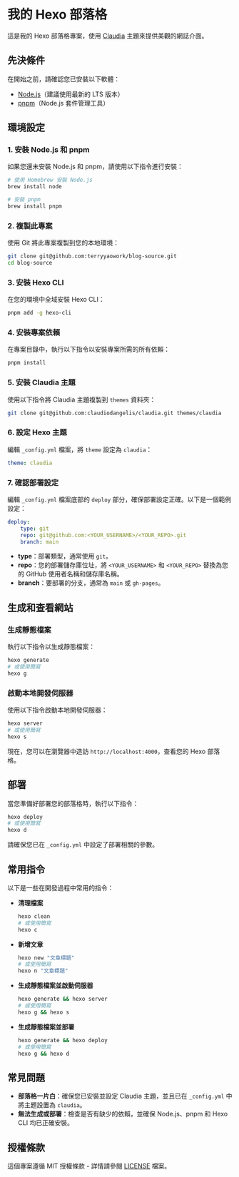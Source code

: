 # 我的 Hexo 部落格

這是我的 Hexo 部落格專案，使用 [Claudia](https://github.com/claudiodangelis/claudia) 主題來提供美觀的網誌介面。

## 先決條件

在開始之前，請確認您已安裝以下軟體：

- [Node.js](https://nodejs.org/)（建議使用最新的 LTS 版本）
- [pnpm](https://pnpm.io/)（Node.js 套件管理工具）

## 環境設定

### 1. 安裝 Node.js 和 pnpm

如果您還未安裝 Node.js 和 pnpm，請使用以下指令進行安裝：

```bash
# 使用 Homebrew 安裝 Node.js
brew install node

# 安裝 pnpm
brew install pnpm
```

### 2. 複製此專案

使用 Git 將此專案複製到您的本地環境：

```bash
git clone git@github.com:terryyaowork/blog-source.git
cd blog-source
```

### 3. 安裝 Hexo CLI

在您的環境中全域安裝 Hexo CLI：

```bash
pnpm add -g hexo-cli
```

### 4. 安裝專案依賴

在專案目錄中，執行以下指令以安裝專案所需的所有依賴：

```bash
pnpm install
```

### 5. 安裝 Claudia 主題

使用以下指令將 Claudia 主題複製到 `themes` 資料夾：

```bash
git clone git@github.com:claudiodangelis/claudia.git themes/claudia
```

### 6. 設定 Hexo 主題

編輯 `_config.yml` 檔案，將 `theme` 設定為 `claudia`：

```yaml
theme: claudia
```

### 7. 確認部署設定

編輯 `_config.yml` 檔案底部的 `deploy` 部分，確保部署設定正確。以下是一個範例設定：

```yaml
deploy:
    type: git
    repo: git@github.com:<YOUR_USERNAME>/<YOUR_REPO>.git
    branch: main
```

- **type**：部署類型，通常使用 `git`。
- **repo**：您的部署儲存庫位址，將 `<YOUR_USERNAME>` 和 `<YOUR_REPO>` 替換為您的 GitHub 使用者名稱和儲存庫名稱。
- **branch**：要部署的分支，通常為 `main` 或 `gh-pages`。

## 生成和查看網站

### 生成靜態檔案

執行以下指令以生成靜態檔案：

```bash
hexo generate
# 或使用簡寫
hexo g
```

### 啟動本地開發伺服器

使用以下指令啟動本地開發伺服器：

```bash
hexo server
# 或使用簡寫
hexo s
```

現在，您可以在瀏覽器中造訪 `http://localhost:4000`，查看您的 Hexo 部落格。

## 部署

當您準備好部署您的部落格時，執行以下指令：

```bash
hexo deploy
# 或使用簡寫
hexo d
```

請確保您已在 `_config.yml` 中設定了部署相關的參數。

## 常用指令

以下是一些在開發過程中常用的指令：

- **清理檔案**
    ```bash
    hexo clean
    # 或使用簡寫
    hexo c
    ```

- **新增文章**
    ```bash
    hexo new "文章標題"
    # 或使用簡寫
    hexo n "文章標題"
    ```

- **生成靜態檔案並啟動伺服器**
    ```bash
    hexo generate && hexo server
    # 或使用簡寫
    hexo g && hexo s
    ```

- **生成靜態檔案並部署**
    ```bash
    hexo generate && hexo deploy
    # 或使用簡寫
    hexo g && hexo d
    ```

## 常見問題

- **部落格一片白**：確保您已安裝並設定 Claudia 主題，並且已在 `_config.yml` 中將主題設置為 `claudia`。
- **無法生成或部署**：檢查是否有缺少的依賴，並確保 Node.js、pnpm 和 Hexo CLI 均已正確安裝。

## 授權條款

這個專案遵循 MIT 授權條款 - 詳情請參閱 [LICENSE](LICENSE) 檔案。